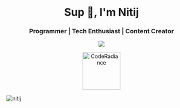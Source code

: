 <h1 align="center">Sup 👋, I'm Nitij</h1>
<h3 align="center">Programmer | Tech Enthusiast | Content Creator</h3>

<p align="center"><img align="center" src="https://github-readme-stats.vercel.app/api/top-langs/?username=nitij&layout=compact" /></p>

<p align="center">
<a href="https://www.youtube.com/c/coderadiance" target="blank"><img align="center" src="http://coderadiance.tech/images/youtube.png" alt="CodeRadiance" height="100" width="100" /></a>
</p>

<p align="left"> <img src="https://komarev.com/ghpvc/?username=nitij&color=red" alt="nitij" /> </p>
